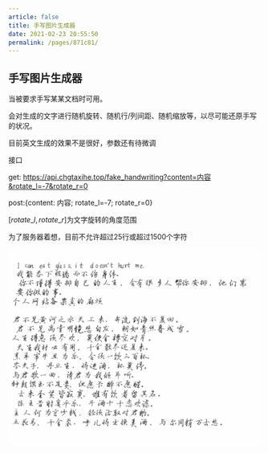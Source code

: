```yaml
---
article: false
title: 手写图片生成器
date: 2021-02-23 20:55:50
permalink: /pages/871c81/
---
```


## 手写图片生成器

当被要求手写某某文档时可用。

会对生成的文字进行随机旋转、随机行/列间距、随机缩放等，以尽可能还原手写的状况。

目前英文生成的效果不是很好，参数还有待微调

接口

get: https://api.chgtaxihe.top/fake_handwriting?content=内容&rotate_l=-7&rotate_r=0

post:{content: 内容; rotate_l=-7; rotate_r=0}

$[rotate\_l,rotate\_r]$为文字旋转的角度范围

为了服务器着想，目前不允许超过25行或超过1500个字符

![](./assets/小玩意_1.jpg)